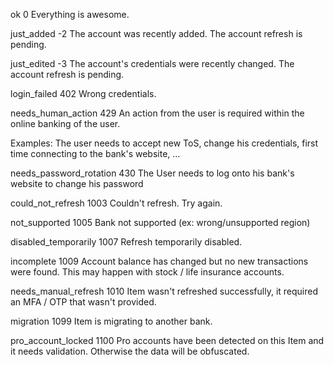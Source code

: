 ok 0  Everything is awesome.

just_added -2 The account was recently added. The account refresh is pending.

just_edited -3 The account's credentials were recently changed. The account refresh is pending.

login_failed 402 Wrong credentials.

needs_human_action 429 An action from the user is required within the online banking of the user.

Examples:
The user needs to accept new ToS, change his credentials, first time connecting to the bank's website, ...

needs_password_rotation 430 The User needs to log onto his bank's website to change his password

could_not_refresh 1003 Couldn't refresh. Try again.

not_supported 1005 Bank not supported (ex: wrong/unsupported region)

disabled_temporarily 1007 Refresh temporarily disabled.

incomplete 1009 Account balance has changed but no new transactions were found.
This may happen with stock / life insurance accounts.

needs_manual_refresh 1010 Item wasn't refreshed successfully, it required an MFA / OTP that wasn't provided.

migration 1099 Item is migrating to another bank.

pro_account_locked 1100 Pro accounts have been detected on this Item and it needs validation. Otherwise the data will be obfuscated.
